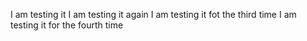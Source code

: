 I am testing it
I am testing it again
I am testing it fot the third time
I am testing it for the fourth time
